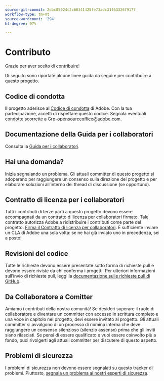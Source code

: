 ```yaml
---
source-git-commit: 2dbc05024c2c60341425fe73adc31f6332679177
workflow-type: tm+mt
source-wordcount: '294'
ht-degree: 97%

---
```

# Contributo

Grazie per aver scelto di contribuire!

Di seguito sono riportate alcune linee guida da seguire per contribuire a questo progetto.

## Codice di condotta

Il progetto aderisce al [Codice di condotta](code-of-conduct.md) di Adobe. Con la tua partecipazione, accetti di rispettare questo codice. Segnala eventuali condotte scorrette a
[Grp-opensourceoffice@adobe.com](mailto:Grp-opensourceoffice@adobe.com).

## Documentazione della Guida per i collaboratori

Consulta la [Guida per i collaboratori](https://experienceleague.adobe.com/docs/contributor/contributor-guide/introduction.html).

## Hai una domanda?

Inizia segnalando un problema. Gli attuali committer di questo progetto si adoperano per raggiungere 
un consenso sulla direzione del progetto e per elaborare soluzioni all’interno dei thread di discussione 
(se opportuno).

## Contratto di licenza per i collaboratori

Tutti i contributi di terze parti a questo progetto devono essere accompagnati da un contratto di licenza per collaboratori firmato. Tale contratto autorizza Adobe a ridistribuire i contributi come parte del progetto. [Firma il Contratto di licenza per collaboratori](http://opensource.adobe.com/cla.html). È sufficiente inviare un CLA di Adobe una sola volta: se ne hai già inviato uno in precedenza, sei a posto!

## Revisioni del codice

Tutte le richieste devono essere presentate sotto forma di richieste pull e devono essere riviste da chi conferma i progetti. Per ulteriori informazioni sull’invio di richieste pull, leggi la [documentazione sulle richieste pull di GitHub](https://help.github.com/articles/about-pull-requests/).

<!--
Lastly, please follow the [pull request template](PULL_REQUEST_TEMPLATE.md) when
submitting a pull request!
-->

## Da Collaboratore a Comitter

Amiamo i contributi della nostra comunità! Se desideri superare il ruolo di collaboratore e diventare un committer con accesso in scrittura completo e una voce in capitolo nel progetto, devi essere invitato al progetto. Gli attuali committer si avvalgono di un processo di nomina interna che deve raggiungere un consenso silenzioso (silenzio assenso) prima che gli inviti siano rilasciati. Se pensi di essere qualificato e vuoi essere coinvolto più a fondo, puoi rivolgerti agli attuali committer per discutere di questo aspetto.

## Problemi di sicurezza

I problemi di sicurezza non devono essere segnalati su questo tracker di problemi. Piuttosto, [segnala un problema ai nostri esperti di sicurezza](https://helpx.adobe.com/it/security/alertus.html).
